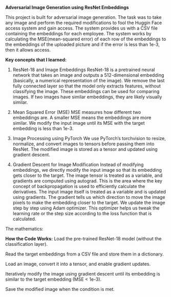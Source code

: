 **Adversarial Image Generation using ResNet Embeddings**

This project is built for adversarial image generation. The task was to take any image and perform the required modifications to fool the Huggin Face access system and gain access. The system provides us with a
CSV file containing the embeddings for each employee. The system works by calculating the MSE(mean-squared error) of each row of the embeddings to the embeddings of the uploaded picture and if the error is less
than 1e-3, then it allows access. 

**Key concepts that I learned:**
1. ResNet-18 and Image Embeddings
ResNet-18 is a pretrained neural network that takes an image and outputs a 512-dimensional embedding (basically, a numerical representation of the image).
We remove the last fully connected layer so that the model only extracts features, without classifying the image.
These embeddings can be used for comparing images. If two images have similar embeddings, they are likely visually similar.

2. Mean Squared Error (MSE)
MSE measures how different two embeddings are.
A smaller MSE means the embeddings are more similar.
We modify the input image until its MSE with the target embedding is less than 1e-3.

3. Image Processing using PyTorch
We use PyTorch’s torchvision to resize, normalize, and convert images to tensors before passing them into ResNet.
The modified image is stored as a tensor and updated using gradient descent.

4. Gradient Descent for Image Modification
Instead of modifying embeddings, we directly modify the input image so that its embedding gets closer to the target.
The image tensor is treated as a variable, and gradients are computed using autograd.
This is the area where the key concept of backpropagation is used to efficiently calculate the derivatives.
The input image itself is treated as a variable and is updated using gradients.
The gradient tells us which direction to move the image pixels to make the embedding closer to the target.
We update the image step by step using Adam optimizer.
This optimizer helps us tweak the learning rate or the step size according to the loss function that is calculated.

The mathematics:

   



**How the Code Works:**
Load the pre-trained ResNet-18 model (without the classification layer).

Read the target embeddings from a CSV file and store them in a dictionary.

Load an image, convert it into a tensor, and enable gradient updates.

Iteratively modify the image using gradient descent until its embedding is similar to the target embedding (MSE < 1e-3).

Save the modified image when the condition is met.
